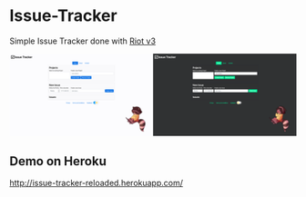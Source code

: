 # Issue-Tracker
Simple Issue Tracker done with [Riot v3](https://v3.riotjs.now.sh/)

![Issue Tracker with both themes](https://github.com/Beomar97/Issue-Tracker/blob/master/docs/Issue%20Tracker%20both%20themes.png)
## Demo on Heroku
http://issue-tracker-reloaded.herokuapp.com/
